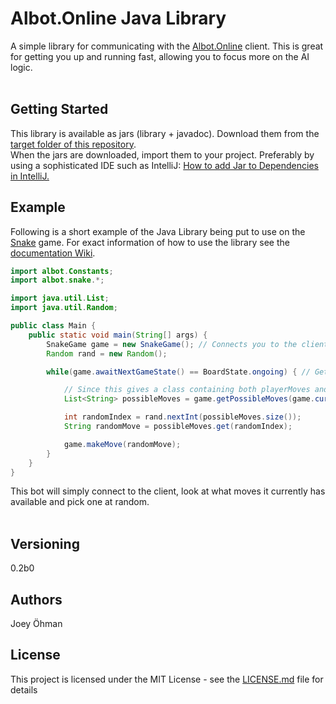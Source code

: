 # Albot.Online Java Library

A simple library for communicating with the [Albot.Online](https://Albot.Online) client. 
This is great for getting you up and running fast, allowing you to focus more on the AI logic.
<br><br>
## Getting Started
This library is available as jars (library + javadoc). Download them from the [target folder of this repository](https://github.com/Albot-Online/Albot-Java-Library/tree/master/target).<br>
When the jars are downloaded, import them to your project. Preferably by using a sophisticated IDE such as IntelliJ: [How to add Jar to Dependencies in IntelliJ.](https://www.jetbrains.com/help/idea/library.html#add-library-to-module-dependencies)

## Example
Following is a short example of the Java Library being put to use on the [Snake](https://www.albot.online/snake/) game. 
For exact information of how to use the library see the [documentation Wiki](https://github.com/Albot-Online/Albot-Java-Library/wiki).

```java
import albot.Constants;
import albot.snake.*;

import java.util.List;
import java.util.Random;

public class Main {
    public static void main(String[] args) {
        SnakeGame game = new SnakeGame(); // Connects you to the client
        Random rand = new Random();

        while(game.awaitNextGameState() == BoardState.ongoing) { // Gets/Updates the board

            // Since this gives a class containing both playerMoves and enemyMoves, we specify playerMoves
            List<String> possibleMoves = game.getPossibleMoves(game.currentBoard).playerMoves;

            int randomIndex = rand.nextInt(possibleMoves.size());
            String randomMove = possibleMoves.get(randomIndex);

            game.makeMove(randomMove);
        }
    }
}
```
This bot will simply connect to the client, look at what moves it currently has available and pick one at random.
<br><br>


## Versioning

  0.2b0
  
## Authors

  Joey Öhman

## License

This project is licensed under the MIT License - see the [LICENSE.md](https://github.com/Albot-Online/Albot-Java-Library/blob/master/LICENSE) file for details
